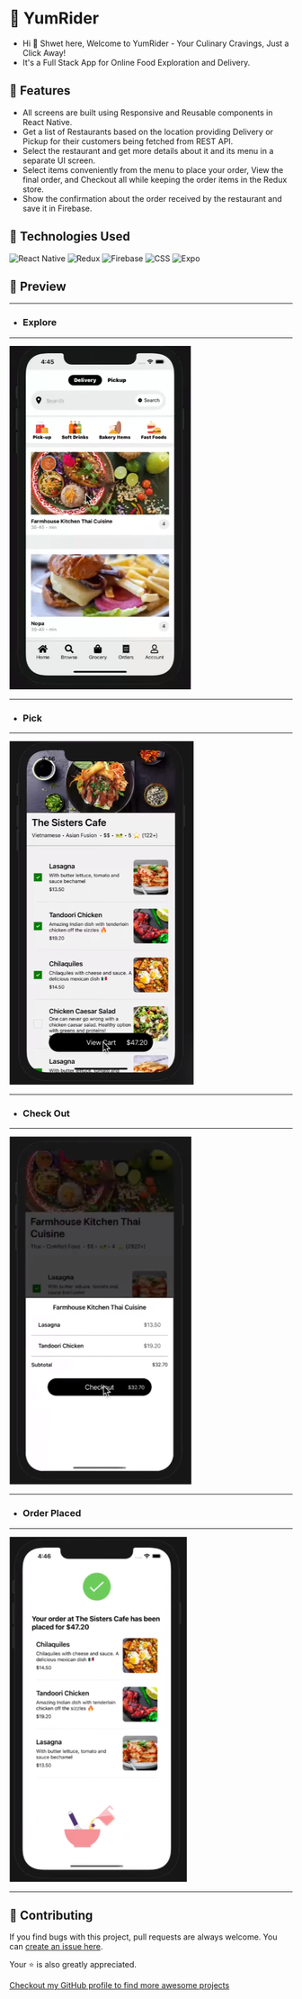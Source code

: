 # 🥡 YumRider

- Hi 👋 Shwet here, Welcome to YumRider - Your Culinary Cravings, Just a Click Away!
- It's a Full Stack App for Online Food Exploration and Delivery.

## 🚀 Features

- All screens are built using Responsive and Reusable components in React Native.
- Get a list of Restaurants based on the location providing Delivery or Pickup for their customers being fetched from REST API.
- Select the restaurant and get more details about it and its menu in a separate UI screen.
- Select items conveniently from the menu to place your order, View the final order, and Checkout all while keeping the order items in the Redux store.
- Show the confirmation about the order received by the restaurant and save it in Firebase.

## 🧰 Technologies Used

![React Native](https://img.shields.io/badge/React_Native-20232A?style=for-the-badge&logo=react&logoColor=61DAFB) ![Redux](https://img.shields.io/badge/Redux-593D88?style=for-the-badge&logo=redux&logoColor=white) ![Firebase](https://img.shields.io/badge/firebase-ffca28?style=for-the-badge&logo=firebase&logoColor=black) ![CSS](https://img.shields.io/badge/CSS3-1572B6?style=for-the-badge&logo=css3&logoColor=white) ![Expo](https://img.shields.io/badge/expo-1C1E24?style=for-the-badge&logo=expo&logoColor=#D04A37)

## 👀 Preview


<hr/>

- ### Explore

<hr/>

![Explore](/assets/screenshots/Explore.png)

<hr/>

- ### Pick

<hr/>

![Pick](/assets/screenshots/Pick.png)

<hr/>

- ### Check Out

<hr/>

![Checkout](/assets/screenshots/Checkout.png)

<hr/>

- ### Order Placed

<hr/>

![Order Placed](/assets/screenshots/OrderPlaced.png)

<hr/>

## 🎇 Contributing

If you find bugs with this project, pull requests are always welcome. You can [create an issue here](https://github.com/ShwetKhatri2001/YumRider/issues/new).

Your :star: is also greatly appreciated.

[Checkout my GitHub profile to find more awesome projects](https://github.com/ShwetKhatri2001)
